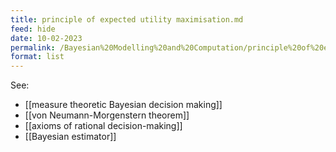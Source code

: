 ```yaml
---
title: principle of expected utility maximisation.md
feed: hide
date: 10-02-2023
permalink: /Bayesian%20Modelling%20and%20Computation/principle%20of%20expected%20utility%20maximisation.md
format: list
---
```



See:
- [[measure theoretic Bayesian decision making]]
- [[von Neumann-Morgenstern theorem]]
- [[axioms of rational decision-making]]
- [[Bayesian estimator]]